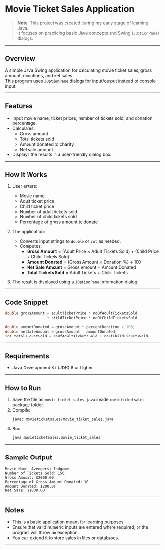 # Movie Ticket Sales Application

> **Note:** This project was created during my early stage of learning Java.  
> It focuses on practicing basic Java concepts and Swing (`JOptionPane`) dialogs.  

---

## Overview

A simple Java Swing application for calculating movie ticket sales, gross amount, donations, and net sales.  
This program uses `JOptionPane` dialogs for input/output instead of console input.

---

## Features

- Input movie name, ticket prices, number of tickets sold, and donation percentage.
- Calculates:
  - Gross amount
  - Total tickets sold
  - Amount donated to charity
  - Net sale amount
- Displays the results in a user-friendly dialog box.

---

## How It Works

1. User enters:
   - Movie name
   - Adult ticket price
   - Child ticket price
   - Number of adult tickets sold
   - Number of child tickets sold
   - Percentage of gross amount to donate

2. The application:
   - Converts input strings to `double` or `int` as needed.
   - Computes:
     - **Gross Amount** = (Adult Price × Adult Tickets Sold) + (Child Price × Child Tickets Sold)
     - **Amount Donated** = (Gross Amount × Donation %) ÷ 100
     - **Net Sale Amount** = Gross Amount − Amount Donated
     - **Total Tickets Sold** = Adult Tickets + Child Tickets

3. The result is displayed using a `JOptionPane` information dialog.

---

## Code Snippet

```java
double grossAmount = adultTicketPrice * no0fAdultTicketsSold 
                   + childTicketPrice * noOfChildTicketsSold;

double amountDonated = grossAmount * percentDonation / 100;
double netSaleAmount = grossAmount - amountDonated;
int totalTicketSold = no0fAdultTicketsSold + noOfChildTicketsSold;
```

---

## Requirements

- Java Development Kit (JDK) 8 or higher

---

## How to Run

1. Save the file as `movie_ticket_sales.java` inside `movieticketsales` package folder.
2. Compile:
   ```bash
   javac movieticketsales/movie_ticket_sales.java
   ```
3. Run:
   ```bash
   java movieticketsales.movie_ticket_sales
   ```

---

## Sample Output

```
Movie Name: Avengers: Endgame
Number of Tickets Sold: 150
Gross Amount: $2000.00
Percentage of Gross Amount Donated: 10
Amount Donated: $200.00
Net Sale: $1800.00
```

---

## Notes

- This is a basic application meant for learning purposes.  
- Ensure that valid numeric inputs are entered where required, or the program will throw an exception.  
- You can extend it to store sales in files or databases.

---

